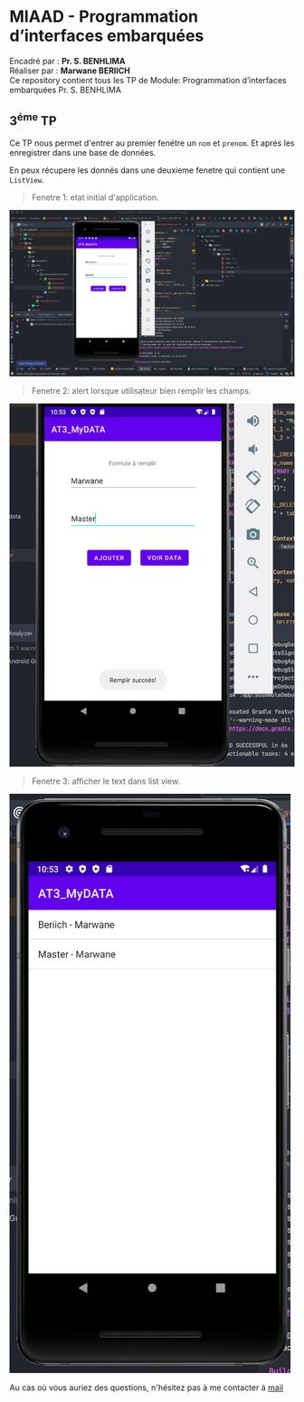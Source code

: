# MIAAD - Programmation d’interfaces embarquées

Encadré par : **Pr. S. BENHLIMA** <br>
Réaliser par : **Marwane BERIICH** <br>
Ce repository contient tous les TP de Module: Programmation d’interfaces embarquées  Pr. S. BENHLIMA


## 3<sup>éme</sup> TP

Ce TP nous permet d'entrer au premier fenétre un `nom` et `prenom`. Et aprés les enregistrer dans une base de données.

En peux récupere les donnés dans une deuxieme fenetre qui contient une `ListView`.

> Fenetre 1: etat initial d'application.

![](./screens/Start.png)


> Fenetre 2: alert lorsque utilisateur bien remplir les champs.

![](./screens/Screen1.png)

> Fenetre 3: afficher le text dans list view.

![](./screens/Screen2.png)


Au cas où vous auriez des questions, n'hésitez pas à me contacter à [mail](mailto:marwaneberiich@gmail.com)

